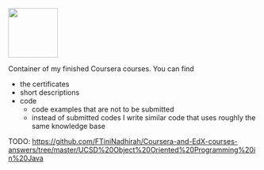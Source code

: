 <img src="https://upload.wikimedia.org/wikipedia/commons/9/97/Coursera-Logo_600x600.svg" width="100" height="100">

Container of my finished Coursera courses. You can find
- the certificates
- short descriptions
- code 
  - code examples that are not to be submitted
  - instead of submitted codes I write similar code that uses roughly the same knowledge base

TODO: https://github.com/FTiniNadhirah/Coursera-and-EdX-courses-answers/tree/master/UCSD%20Object%20Oriented%20Programming%20in%20Java
